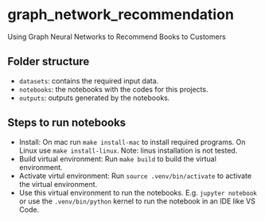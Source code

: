# graph_network_recommendation
Using Graph Neural Networks to Recommend Books to Customers

## Folder structure
* `datasets`: contains the required input data.
* `notebooks`: the notebooks with the codes for this projects.
* `outputs`: outputs generated by the notebooks.

## Steps to run notebooks

* Install: On mac run `make install-mac` to install required programs. On Linux use `make install-linux`. Note: linus installation is not tested.
* Build virtual environment: Run `make build` to build the virtual environment.
* Activate virtul environment: Run `source .venv/bin/activate` to activate the virtual environment.
* Use this virtual environment to run the notebooks. E.g. `jupyter notebook` or use the `.venv/bin/python` kernel to run the notebook in an IDE like VS Code.
